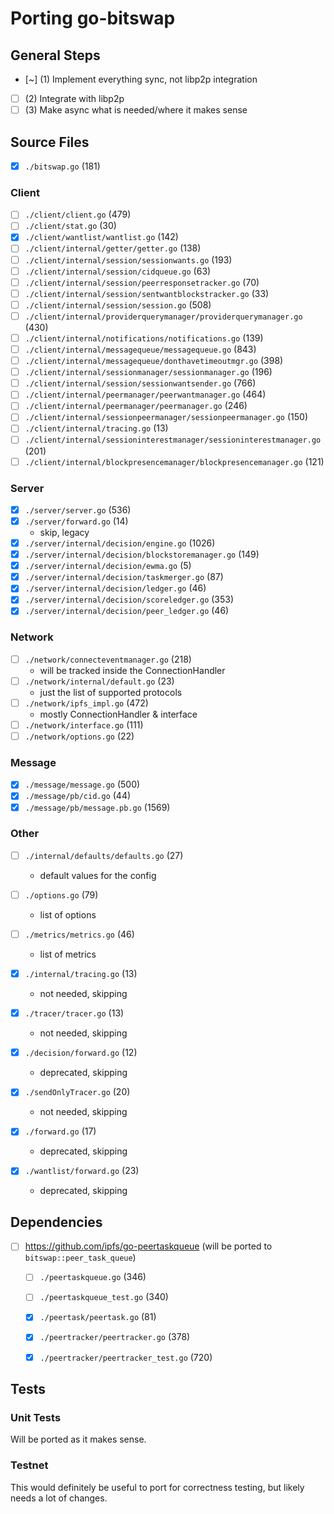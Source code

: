 # Porting go-bitswap 

## General Steps

- [~] (1) Implement everything sync, not libp2p integration
- [ ] (2) Integrate with libp2p
- [ ] (3) Make async what is needed/where it makes sense

## Source Files

- [x] `./bitswap.go` (181)

### Client

- [ ] `./client/client.go` (479)
- [ ] `./client/stat.go` (30)
- [x] `./client/wantlist/wantlist.go` (142)
- [ ] `./client/internal/getter/getter.go` (138)
- [ ] `./client/internal/session/sessionwants.go` (193)
- [ ] `./client/internal/session/cidqueue.go` (63)
- [ ] `./client/internal/session/peerresponsetracker.go` (70)
- [ ] `./client/internal/session/sentwantblockstracker.go` (33)
- [ ] `./client/internal/session/session.go` (508)
- [ ] `./client/internal/providerquerymanager/providerquerymanager.go` (430)
- [ ] `./client/internal/notifications/notifications.go` (139)
- [ ] `./client/internal/messagequeue/messagequeue.go` (843)
- [ ] `./client/internal/messagequeue/donthavetimeoutmgr.go` (398)
- [ ] `./client/internal/sessionmanager/sessionmanager.go` (196)
- [ ] `./client/internal/session/sessionwantsender.go` (766)
- [ ] `./client/internal/peermanager/peerwantmanager.go` (464)
- [ ] `./client/internal/peermanager/peermanager.go` (246)
- [ ] `./client/internal/sessionpeermanager/sessionpeermanager.go` (150)
- [ ] `./client/internal/tracing.go` (13)
- [ ] `./client/internal/sessioninterestmanager/sessioninterestmanager.go` (201)
- [ ] `./client/internal/blockpresencemanager/blockpresencemanager.go` (121)

### Server 

- [x] `./server/server.go` (536)
- [x] `./server/forward.go` (14)
    - skip, legacy
- [x] `./server/internal/decision/engine.go` (1026)
- [x] `./server/internal/decision/blockstoremanager.go` (149)
- [x] `./server/internal/decision/ewma.go` (5)
- [x] `./server/internal/decision/taskmerger.go` (87)
- [x] `./server/internal/decision/ledger.go` (46)
- [x] `./server/internal/decision/scoreledger.go` (353)
- [x] `./server/internal/decision/peer_ledger.go` (46)

### Network

- [ ] `./network/connecteventmanager.go` (218)
  - will be tracked inside the ConnectionHandler
- [ ] `./network/internal/default.go` (23)
  - just the list of supported protocols
- [ ] `./network/ipfs_impl.go` (472)
  - mostly ConnectionHandler & interface
- [ ] `./network/interface.go` (111)
- [ ] `./network/options.go` (22)

### Message

- [x] `./message/message.go` (500)
- [x] `./message/pb/cid.go` (44)
- [x] `./message/pb/message.pb.go` (1569)

### Other

- [ ] `./internal/defaults/defaults.go` (27)
  - default values for the config
- [ ] `./options.go` (79)
  - list of options
- [ ] `./metrics/metrics.go` (46)


  - list of metrics
- [x] `./internal/tracing.go` (13)
  - not needed, skipping
- [x] `./tracer/tracer.go` (13)
  - not needed, skipping
- [x] `./decision/forward.go` (12)
  - deprecated, skipping
- [x] `./sendOnlyTracer.go` (20)
  - not needed, skipping
- [x] `./forward.go` (17)
  - deprecated, skipping
- [x] `./wantlist/forward.go` (23)
  - deprecated, skipping

## Dependencies

- [ ] https://github.com/ipfs/go-peertaskqueue (will be ported to `bitswap::peer_task_queue`)
  - [ ] `./peertaskqueue.go` (346)
  - [ ] `./peertaskqueue_test.go` (340)
  - [x] `./peertask/peertask.go` (81)
  - [x] `./peertracker/peertracker.go` (378)
  - [x] `./peertracker/peertracker_test.go` (720)


## Tests

### Unit Tests

Will be ported as it makes sense.

### Testnet

This would definitely be useful to port for correctness testing, but likely needs a lot of changes.

